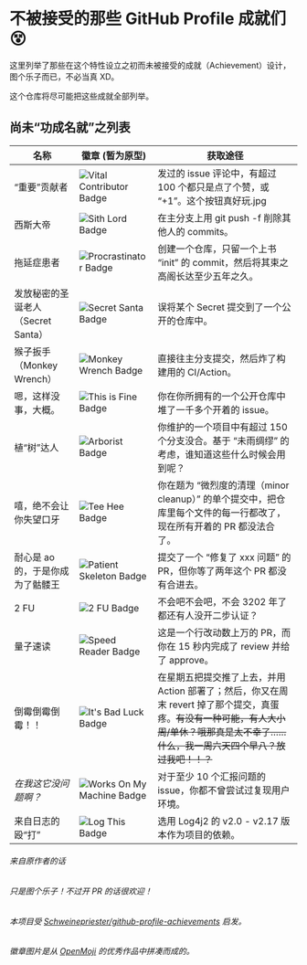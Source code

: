 # 不被接受的那些 GitHub Profile 成就们 😵

这里列举了那些在这个特性设立之初而未被接受的成就（Achievement）设计，图个乐子而已，不必当真 XD。

这个仓库将尽可能把这些成就全部列举。

## 尚未“功成名就”之列表

| 名称 | 徽章 (暂为原型) |  获取途径 |
| --- | --- | --- |
“重要”贡献者 | ![Vital Contributor Badge](images/plusone.png) | 发过的 issue 评论中，有超过 100 个都只是点了个赞，或 “+1”。这个按钮真好玩.jpg
西斯大帝        | ![Sith Lord Badge](images/sithlord.png) |	在主分支上用 git push -f 削除其他人的 commits。
拖延症患者  	| ![Procrastinator Badge](images/procrastinator.png) |	创建一个仓库，只留一个上书 “init” 的 commit，然后将其束之高阁长达至少五年之久。
发放秘密的圣诞老人（Secret Santa）	    | ![Secret Santa Badge](images/secretsanta.png) |	误将某个 Secret 提交到了一个公开的仓库中。
猴子扳手（Monkey Wrench）	    | ![Monkey Wrench Badge](images/monkeywrench.png) | 直接往主分支提交，然后炸了构建用的 CI/Action。
嗯，这样没事，大概。      | ![This is Fine Badge](images/thisisfine.png) |	你在你所拥有的一个公开仓库中堆了一千多个开着的 issue。
植“树”达人          | ![Arborist Badge](images/arborist.png) |	你维护的一个项目中有超过 150 个分支没合。基于 “未雨绸缪” 的考虑，谁知道这些什么时候会用到呢？
嘻，绝不会让你失望口牙         	| ![Tee Hee Badge](images/teehee.png) |	你在题为 “微烈度的清理（minor cleanup）” 的单个提交中，把仓库里每个文件的每一行都改了，现在所有开着的 PR 都没法合了。
耐心是 ao 的，于是你成为了骷髅王	| ![Patient Skeleton Badge](images/patientskeleton.png) | 提交了一个 “修复了 xxx 问题” 的 PR，但你等了两年这个 PR 都没有合进去。
2 FU	            | ![2 FU Badge](images/2fu.png) |	不会吧不会吧，不会 3202 年了都还有人没开二步认证？
量子速读    	| ![Speed Reader Badge](images/speedreader.png) |	这是一个行改动数上万的 PR，而你在 15 秒内完成了 review 并给了 approve。
倒霉倒霉倒霉！！     | ![It's Bad Luck Badge](images/itsbadluck.png) | 在星期五把提交推了上去，并用 Action 部署了；然后，你又在周末 revert 掉了那个提交，真蛋疼。~~有没有一种可能，有人大小周/单休？哦那真是太不幸了……什么，我一周六天四个早八？放过我吧！！？~~
*在我这它没问题啊？* | ![Works On My Machine Badge](images/worksonmymachine.png) | 对于至少 10 个汇报问题的 issue，你都不曾尝试过复现用户环境。
来自日志的殴“打” | ![Log This Badge](images/logthis.png) | 选用 Log4j2 的 v2.0 - v2.17 版本作为项目的依赖。

###### 来自原作者的话
###### 只是图个乐子！不过开 PR 的话很欢迎！
###### 本项目受 [Schweinepriester/github-profile-achievements](https://github.com/Schweinepriester/github-profile-achievements) 启发。
###### 徽章图片是从 [OpenMoji](https://openmoji.org/) 的优秀作品中拼凑而成的。
